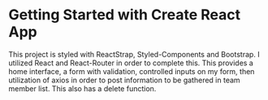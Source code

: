# Getting Started with Create React App

This project is styled with ReactStrap, Styled-Components and Bootstrap.
I utilized React and React-Router in order to complete this. This provides a home interface, a form with validation, controlled inputs on my form, then utilization of axios in order to post information to be gathered in team member list. This also has a delete function.


